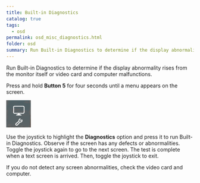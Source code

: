 ```yaml
---
title: Built-in Diagnostics
catalog: true
tags: 
  - osd
permalink: osd_misc_diagnostics.html
folder: osd
summary: Run Built-in Diagnostics to determine if the display abnormality rises from the monitor itself or video card and computer malfunctions.
---
```


Run Built-in Diagnostics to determine if the display abnormality rises from the monitor itself or video card and computer malfunctions.

Press and hold **Button 5** for four seconds until a menu appears on the screen. 

![Select to run Built-in Diagnostics](/img/osd/lock_menu_diagnostics.png)

Use the joystick to highlight the **Diagnostics** option and press it to run Built-in Diagnostics. Observe if the screen has any defects or abnormalities. Toggle the joystick again to go to the next screen. The test is complete when a text screen is arrived. Then, toggle the joystick to exit.

If you do not detect any screen abnormalities, check the video card and computer.

